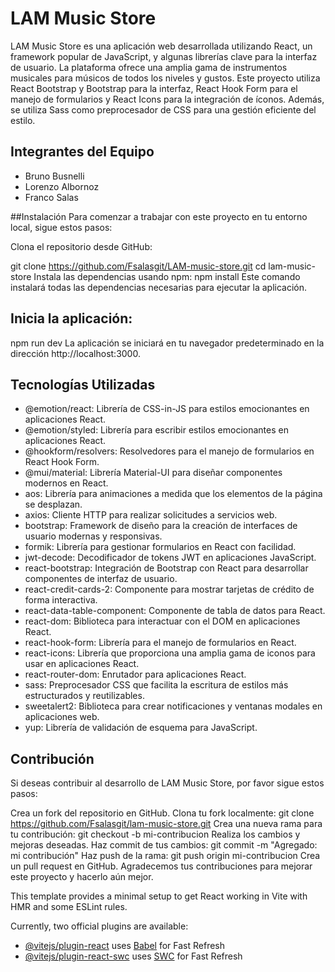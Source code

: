 # LAM Music Store

LAM Music Store es una aplicación web desarrollada utilizando React, un framework popular de JavaScript, y algunas librerías clave para la interfaz de usuario. La plataforma ofrece una amplia gama de instrumentos musicales para músicos de todos los niveles y gustos. Este proyecto utiliza React Bootstrap y Bootstrap para la interfaz, React Hook Form para el manejo de formularios y React Icons para la integración de íconos. Además, se utiliza Sass como preprocesador de CSS para una gestión eficiente del estilo.

## Integrantes del Equipo
- Bruno Busnelli
- Lorenzo Albornoz
- Franco Salas

##Instalación
Para comenzar a trabajar con este proyecto en tu entorno local, sigue estos pasos:

Clona el repositorio desde GitHub:

git clone https://github.com/Fsalasgit/LAM-music-store.git
cd lam-music-store
Instala las dependencias usando npm:
npm install
Este comando instalará todas las dependencias necesarias para ejecutar la aplicación.

## Inicia la aplicación:

npm run dev
La aplicación se iniciará en tu navegador predeterminado en la dirección http://localhost:3000.

## Tecnologías Utilizadas
- @emotion/react: Librería de CSS-in-JS para estilos emocionantes en aplicaciones React.
- @emotion/styled: Librería para escribir estilos emocionantes en aplicaciones React.
- @hookform/resolvers: Resolvedores para el manejo de formularios en React Hook Form.
- @mui/material: Librería Material-UI para diseñar componentes modernos en React.
- aos: Librería para animaciones a medida que los elementos de la página se desplazan.
- axios: Cliente HTTP para realizar solicitudes a servicios web.
- bootstrap: Framework de diseño para la creación de interfaces de usuario modernas y responsivas.
- formik: Librería para gestionar formularios en React con facilidad.
- jwt-decode: Decodificador de tokens JWT en aplicaciones JavaScript.
- react-bootstrap: Integración de Bootstrap con React para desarrollar componentes de interfaz de usuario.
- react-credit-cards-2: Componente para mostrar tarjetas de crédito de forma interactiva.
- react-data-table-component: Componente de tabla de datos para React.
- react-dom: Biblioteca para interactuar con el DOM en aplicaciones React.
- react-hook-form: Librería para el manejo de formularios en React.
- react-icons: Librería que proporciona una amplia gama de iconos para usar en aplicaciones React.
- react-router-dom: Enrutador para aplicaciones React.
- sass: Preprocesador CSS que facilita la escritura de estilos más estructurados y reutilizables.
- sweetalert2: Biblioteca para crear notificaciones y ventanas modales en aplicaciones web.
- yup: Librería de validación de esquema para JavaScript.

## Contribución
Si deseas contribuir al desarrollo de LAM Music Store, por favor sigue estos pasos:

Crea un fork del repositorio en GitHub.
Clona tu fork localmente: git clone https://github.com/Fsalasgit/lam-music-store.git
Crea una nueva rama para tu contribución: git checkout -b mi-contribucion
Realiza los cambios y mejoras deseadas.
Haz commit de tus cambios: git commit -m "Agregado: mi contribución"
Haz push de la rama: git push origin mi-contribucion
Crea un pull request en GitHub.
Agradecemos tus contribuciones para mejorar este proyecto y hacerlo aún mejor.

This template provides a minimal setup to get React working in Vite with HMR and some ESLint rules.

Currently, two official plugins are available:

- [@vitejs/plugin-react](https://github.com/vitejs/vite-plugin-react/blob/main/packages/plugin-react/README.md) uses [Babel](https://babeljs.io/) for Fast Refresh
- [@vitejs/plugin-react-swc](https://github.com/vitejs/vite-plugin-react-swc) uses [SWC](https://swc.rs/) for Fast Refresh



